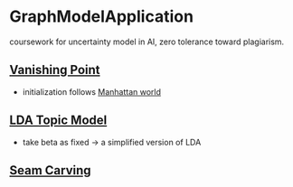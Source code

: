 # GraphModelApplication
coursework for uncertainty model in AI, zero tolerance toward plagiarism. 

## [Vanishing Point](https://www.cc.gatech.edu/~dellaert/pub/Schindler04cvpr.pdf)
* initialization follows [Manhattan world](http://citeseerx.ist.psu.edu/viewdoc/download?doi=10.1.1.332.8799&rep=rep1&type=pdf)

## [LDA Topic Model](https://ai.stanford.edu/~ang/papers/nips01-lda.pdf)
* take beta as fixed -> a simplified version of LDA

## [Seam Carving](https://perso.crans.org/frenoy/matlab2012/seamcarving.pdf)
